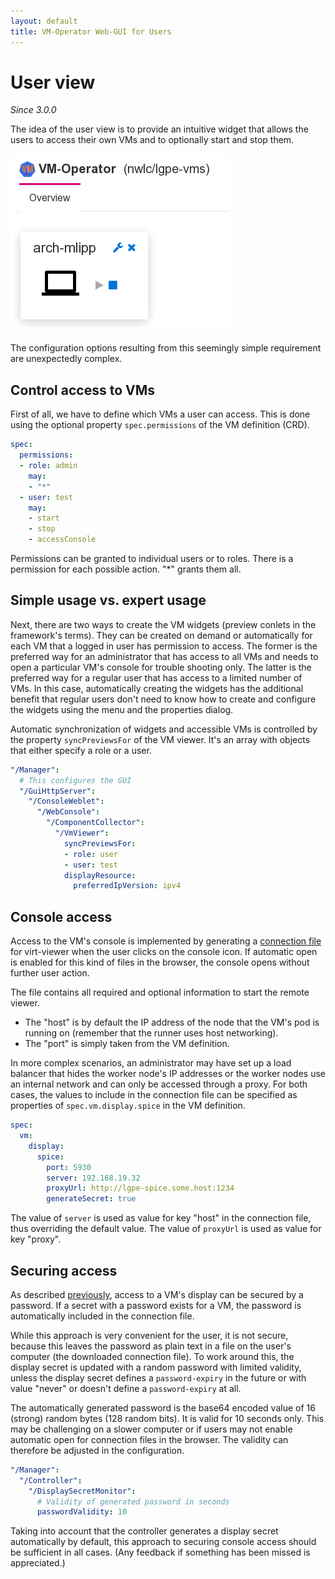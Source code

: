 ```yaml
---
layout: default
title: VM-Operator Web-GUI for Users
---
```


# User view

*Since 3.0.0*

The idea of the user view is to provide an intuitive widget that
allows the users to access their own VMs and to optionally start
and stop them.

![VM-Viewer](VmViewer-preview.png)

The configuration options resulting from this seemingly simple
requirement are unexpectedly complex.

## Control access to VMs

First of all, we have to define which VMs a user can access. This
is done using the optional property `spec.permissions` of the 
VM definition (CRD).

```yaml
spec:
  permissions:
  - role: admin
    may: 
    - "*"
  - user: test
    may:
    - start
    - stop
    - accessConsole 
```

Permissions can be granted to individual users or to roles. There
is a permission for each possible action. "*" grants them all.

## Simple usage vs. expert usage

Next, there are two ways to create the VM widgets (preview conlets
in the framework's terms). They can be created on demand or
automatically for each VM that a logged in user has permission to
access. The former is the preferred way for an administrator that
has access to all VMs and needs to open a particular VM's console
for trouble shooting only. The latter is the preferred way
for a regular user that has access to a limited number of VMs.
In this case, automatically creating the widgets has the additional
benefit that regular users don't need to know how to create and
configure the widgets using the menu and the properties dialog.

Automatic synchronization of widgets and accessible VMs is controlled
by the property `syncPreviewsFor` of the VM viewer. It's an array with
objects that either specify a role or a user.

```yaml
"/Manager":
  # This configures the GUI
  "/GuiHttpServer":
    "/ConsoleWeblet":
      "/WebConsole":
        "/ComponentCollector":
          "/VmViewer":
            syncPreviewsFor:
            - role: user
            - user: test
            displayResource:
              preferredIpVersion: ipv4
```

## Console access

Access to the VM's console is implemented by generating a
[connection file](https://manpages.debian.org/testing/virt-viewer/remote-viewer.1.en.html#CONNECTION_FILE) for virt-viewer when the user clicks on
the console icon. If automatic open is enabled for this kind of
files in the browser, the console opens without further user action.

The file contains all required and optional information to start the
remote viewer.

  * The "host" is by default the IP address of the node that the
    VM's pod is running on (remember that the runner uses host
    networking).
  * The "port" is simply taken from the VM definition.

In more complex scenarios, an administrator may have set up a load
balancer that hides the worker node's IP addresses or the worker
nodes use an internal network and can only be accessed through a
proxy. For both cases, the values to include in the connection file
can be specified as properties of `spec.vm.display.spice` in the
VM definition.

```yaml
spec:
  vm:
    display:
      spice:
        port: 5930
        server: 192.168.19.32
        proxyUrl: http://lgpe-spice.some.host:1234
        generateSecret: true
```

The value of `server` is used as value for key "host" in the
connection file, thus overriding the default value. The 
value of `proxyUrl` is used as value for key "proxy".

## Securing access

As described [previously](./controller.html#display-secretpassword),
access to a VM's display can be secured by a password. If a secret
with a password exists for a VM, the password is automatically
included in the connection file.

While this approach is very convenient for the user, it is not
secure, because this leaves the password as plain text in a file on
the user's computer (the downloaded connection file). To work around
this, the display secret is updated with a random password with
limited validity, unless the display secret defines a `password-expiry`
in the future or with value "never" or doesn't define a
`password-expiry` at all.

The automatically generated password is the base64 encoded value
of 16 (strong) random bytes (128 random bits). It is valid for 
10 seconds only. This may be challenging on a slower computer 
or if users may not enable automatic open for connection files
in the browser. The validity can therefore be adjusted in the
configuration.

```yaml
"/Manager":
  "/Controller":
    "/DisplaySecretMonitor":
      # Validity of generated password in seconds
      passwordValidity: 10
```

Taking into account that the controller generates a display
secret automatically by default, this approach to securing
console access should be sufficient in all cases. (Any feedback
if something has been missed is appreciated.)
